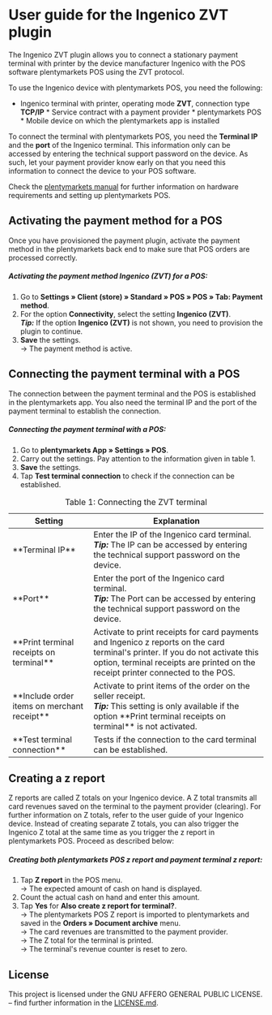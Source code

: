 # User guide for the Ingenico ZVT plugin

The Ingenico ZVT plugin allows you to connect a stationary payment terminal with printer by the device manufacturer Ingenico with the POS software plentymarkets POS using the ZVT protocol.

To use the Ingenico device with plentymarkets POS, you need the following:

* Ingenico terminal with printer, operating mode **ZVT**, connection type **TCP/IP** * Service contract with a payment provider * plentymarkets POS * Mobile device on which the plentymarkets app is installed

<div class="alert alert-warning" role="alert">
To connect the terminal with plentymarkets POS, you need the <b>Terminal IP</b> and the <b>port</b> of the Ingenico terminal. This information only can be accessed by entering the technical support password on the device. As such, let your payment provider know early on that you need this information to connect the device to your POS software.
</div>

Check the [plentymarkets manual](https://knowledge.plentymarkets.com/omni-channel/pos/pos-einrichten) for further information on hardware requirements and setting up plentymarkets POS.

<div class="container-toc"></div>

## Activating the payment method for a POS

Once you have provisioned the payment plugin, activate the payment method in the plentymarkets back end to make sure that POS orders are processed correctly.

##### Activating the payment method Ingenico (ZVT) for a POS:

1. Go to **Settings » Client (store) » Standard » POS » POS » Tab: Payment method**.
2. For the option **Connectivity**, select the setting **Ingenico (ZVT)**. <br />
<b><i>Tip:</i></b> If the option **Ingenico (ZVT)** is not shown, you need to provision the plugin to continue.
3. **Save** the settings.<br /> → The payment method is active.

## Connecting the payment terminal with a POS

The connection between the payment terminal and the POS is established in the plentymarkets app. You also need the terminal IP and the port of the payment terminal to establish the connection.

##### Connecting the payment terminal with a POS:

1. Go to **plentymarkets App » Settings » POS**.
2. Carry out the settings. Pay attention to the information given in table 1.
3. **Save** the settings.
4. Tap **Test terminal connection** to check if the connection can be established.

<table>
<caption>Table 1: Connecting the ZVT terminal</caption>
<thead>
<th>Setting</th>
<th>Explanation</th>
</thead>
<tbody>
<tr>
<td>**Terminal IP**</td>
<td>Enter the IP of the Ingenico card terminal. <br /> <b><i>Tip:</i></b> The IP can be accessed by entering the technical support password on the device.</td>
</tr>
<tr>
<td>**Port**</td>
<td>Enter the port of the Ingenico card terminal.<br /> <b><i>Tip:</i></b> The Port can be accessed by entering the technical support password on the device.</td>
</tr>
<tr>
<td>**Print terminal receipts on terminal**</td>
<td>Activate to print receipts for card payments and Ingenico z reports on the card terminal's printer. If you do not activate this option, terminal receipts are printed on the receipt printer connected to the POS.</td>
</tr>
<tr>
<td>**Include order items on merchant receipt**</td>
<td>Activate to print items of the order on the seller receipt.<br /> <b><i>Tip:</i></b> This setting is only available if the option **Print terminal receipts on terminal** is not activated.</td>
</tr>
<tr>
<td>**Test terminal connection**</td>
<td>Tests if the connection to the card terminal can be established.</td>
</tr>
</tbody>
</table>

## Creating a z report

Z reports are called Z totals on your Ingenico device. A Z total transmits all card revenues saved on the terminal to the payment provider (clearing). For further information on Z totals, refer to the user guide of your Ingenico device. Instead of creating separate Z totals, you can also trigger the Ingenico Z total at the same time as you trigger the z report in plentymarkets POS. Proceed as described below:

##### Creating both plentymarkets POS z report and payment terminal z report:

1. Tap **Z report** in the POS menu. <br />
 → The expected amount of cash on hand is displayed.
 2. Count the actual cash on hand and enter this amount.
 3. Tap **Yes** for **Also create z report for terminal?**. <br />
 → The plentymarkets POS Z report is imported to plentymarkets and saved in the **Orders » Document archive** menu. <br />
  → The card revenues are transmitted to the payment provider. <br />
  → The Z total for the terminal is printed. <br />
  → The terminal's revenue counter is reset to zero.

## License

This project is licensed under the GNU AFFERO GENERAL PUBLIC LICENSE. – find further information in the [LICENSE.md](https://github.com/plentymarkets/plugin-etsy/blob/master/LICENSE.md).
